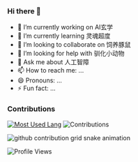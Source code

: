 ### Hi there 👋


- 🔭 I’m currently working on AI玄学
- 🌱 I’m currently learning 灵魂超度
- 👯 I’m looking to collaborate on 饲养豚鼠
- 🤔 I’m looking for help with 驯化小动物
- 💬 Ask me about 人工智障
- 📫 How to reach me: ...
- 😄 Pronouns: ...
- ⚡ Fun fact: ...

### Contributions
[![Most Used Lang](https://github-readme-stats.vercel.app/api/top-langs/?username=wwwbxy123&layout=compact&theme=Gradient)](https://github.com/wwwbxy123)
![Contributions](https://github-readme-stats.vercel.app/api?username=wwwbxy123&show_icons=true&hide_title=false)

<picture>
  <source media="(prefers-color-scheme: dark)" srcset="https://cdn.jsdelivr.net/gh/ybw0014/ybw0014@output/github-contribution-grid-snake-dark.svg">
  <source media="(prefers-color-scheme: light)" srcset="https://cdn.jsdelivr.net/gh/ybw0014/ybw0014@output/github-contribution-grid-snake.svg">
  <img alt="github contribution grid snake animation" src="https://cdn.jsdelivr.net/gh/ybw0014/ybw0014@output/github-contribution-grid-snake.svg">
</picture>

![Profile Views](https://komarev.com/ghpvc/?username=wwwbxy123)
